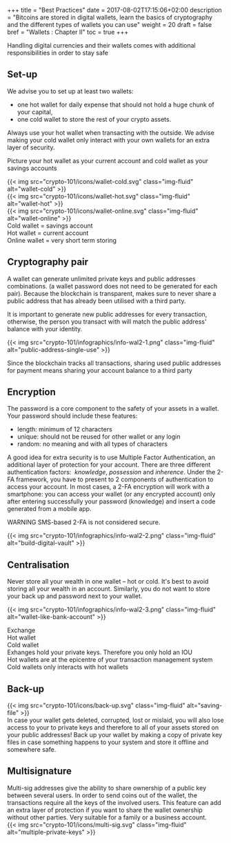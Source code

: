 +++
title = "Best Practices"
date = 2017-08-02T17:15:06+02:00
description = "Bitcoins are stored in digital wallets, learn the basics of cryptography and the different types of wallets you can use"
weight = 20
draft = false
bref = "Wallets : Chapter II"
toc = true
+++



Handling digital currencies and their wallets comes with additional responsibilities in order to stay safe



## Set-up



We advise you to set up at least two wallets:

* one hot wallet for daily expense that should not hold a huge chunk of your capital,
* one cold wallet to store the rest of your crypto assets.

Always use your hot wallet when transacting with the outside. We advise making your cold wallet only interact with your own wallets for an extra layer of security.

Picture your hot wallet as your current account and cold wallet as your savings accounts




<div class="container">
  <div class="row">
    <div class="col">
     {{< img src="crypto-101/icons/wallet-cold.svg" class="img-fluid" alt="wallet-cold" >}}
    </div>
    <div class="col">
      {{< img src="crypto-101/icons/wallet-hot.svg" class="img-fluid" alt="wallet-hot" >}}
    </div>
    <div class="col">
      {{< img src="crypto-101/icons/wallet-online.svg" class="img-fluid" alt="wallet-online" >}}
    </div>
  </div>
   <div class="row">
    <div class="col">
      Cold wallet = savings account
    </div>
    <div class="col">
      Hot wallet = current account
    </div>
    <div class="col">
      Online wallet = very short term storing
    </div>
  </div>
</div>






## Cryptography pair




A wallet can generate unlimited private keys and public addresses combinations. (a wallet password does not need to be generated for each pair). Because the blockchain is transparent, makes sure to never share a public address that has already been utilised with a third party.

It is important to generate new public addresses for every transaction, otherwise, the person you transact with will match the public address' balance with your identity.



{{< img src="crypto-101/infographics/info-wal2-1.png" class="img-fluid" alt="public-address-single-use" >}}


Since the blockchain tracks all transactions, sharing used public addresses for payment means sharing your account balance to a third party





## Encryption




The password is a core component to the safety of your assets in a wallet. Your password should include these features:

* length: minimum of 12 characters
* unique: should not be reused for other wallet or any login
* random: no meaning and with all types of characters

A good idea for extra security is to use Multiple Factor Authentication, an additional layer of protection for your account. There are three different authentication factors:  _knowledge_, _possession_ and _inherence_. 
Under the 2-FA framework, you have to present to 2 components of authentication to access your account.
In most cases, a 2-FA encryption will work with a smartphone: you can access your wallet (or any encrypted account) only after entering successfully your password (knowledge) and insert a code generated from a mobile app.

WARNING SMS-based 2-FA is not considered secure.



{{< img src="crypto-101/infographics/info-wal2-2.png" class="img-fluid" alt="build-digital-vault" >}}





## Centralisation




Never store all your wealth in one wallet – hot or cold. It's best to avoid storing all your wealth in an account.
Similarly, you do not want to store your back up and password next to your wallet.


{{< img src="crypto-101/infographics/info-wal2-3.png" class="img-fluid" alt="wallet-like-bank-account" >}}


<div class="container">
  <div class="row">
    <div class="col">
     Exchange
    </div>
    <div class="col">
      Hot wallet
    </div>
    <div class="col">
      Cold wallet
    </div>
  </div>
   <div class="row">
    <div class="col">
    Exhanges hold your private keys. Therefore you only hold an IOU
    </div>
    <div class="col">
    Hot wallets are at the epicentre of your transaction management system
    </div>
    <div class="col">
    Cold wallets only interacts with hot wallets
    </div>
  </div>
</div>





## Back-up




<div class="container">
  <div class="row">
    <div class="col">
     {{< img src="crypto-101/icons/back-up.svg" class="img-fluid" alt="saving-file" >}}
    </div>
    <div class="col">
      In case your wallet gets deleted, corrupted, lost or mislaid, you will also lose access to your to private keys and therefore to all of your assets stored on your public addresses! 
Back up your wallet by making a copy of private key files in case something happens to your system and store it offline and somewhere safe.
    </div>
  </div>
</div>





## Multisignature




<div class="container">
  <div class="row">
    <div class="col">
     Multi-sig addresses give the ability to share ownership of a public key between several users. In order to send coins out of the wallet, the transactions require all the keys of the involved users.
This feature can add an extra layer of protection if you want to share the wallet ownership without other parties. Very suitable for a family or a business account.
    </div>
    <div class="col">
      {{< img src="crypto-101/icons/multi-sig.svg" class="img-fluid" alt="multiple-private-keys" >}}
    </div>
  </div>
</div>


